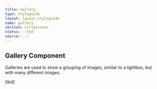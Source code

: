 ```yaml
---
title: Gallery
type: styleguide
layout: layout-styleguide
name: gallery
section: scriptcoeur
status: --tbd
source: ../
---
```


<main markdown="1">

## Gallery Component

Galleries are used to show a grouping of images, similar to a lightbox, but with many different images.

[tbd]

</div>

</main>


